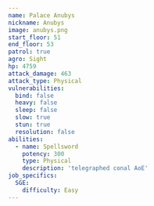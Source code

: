 ```yaml
---
name: Palace Anubys
nickname: Anubys
image: anubys.png
start_floor: 51
end_floor: 53
patrol: true
agro: Sight
hp: 4759
attack_damage: 463
attack_type: Physical
vulnerabilities:
  bind: false
  heavy: false
  sleep: false
  slow: true
  stun: true
  resolution: false
abilities:
  - name: Spellsword
    potency: 300
    type: Physical
    description: 'telegraphed conal AoE'
job_specifics:
  SGE:
    difficulty: Easy
---
```

